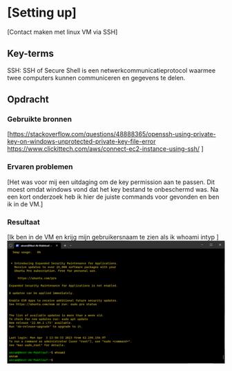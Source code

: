 # [Setting up]

[Contact maken met linux VM via SSH]

## Key-terms

SSH: SSH of Secure Shell is een netwerkcommunicatieprotocol waarmee twee computers kunnen communiceren en gegevens te delen.

## Opdracht

### Gebruikte bronnen

[https://stackoverflow.com/questions/48888365/openssh-using-private-key-on-windows-unprotected-private-key-file-error
https://www.clickittech.com/aws/connect-ec2-instance-using-ssh/
]

### Ervaren problemen

[Het was voor mij een uitdaging om de key permission aan te passen. Dit moest omdat windows vond dat het key bestand te onbeschermd was. Na een kort onderzoek heb ik hier de juiste commands voor gevonden en ben ik in de VM.]

### Resultaat

[Ik ben in de VM en krijg mijn gebruikersnaam te zien als ik whoami intyp ]
![schermafbeelding](/00_includes/SettingUp.png)
